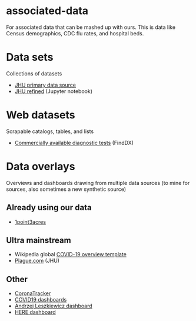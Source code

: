 # associated-data
For associated data that can be mashed up with ours. This is data like Census demographics, CDC flu rates, and hospital beds.

# Data sets
Collections of datasets

* [JHU primary data source](https://github.com/CSSEGISandData/COVID-19) 
* [JHU refined](https://github.com/starschema/COVID-19-data/blob/master/JH_COVID-19.ipynb) (Jupyter notebook)

# Web datasets
Scrapable catalogs, tables, and lists

* [Commercially available diagnostic tests](https://www.finddx.org/covid-19/pipeline/) (FindDX)

  
# Data overlays
Overviews and dashboards drawing from multiple data sources (to mine for sources, also sometimes a new synthetic source)

## Already using our data
* [1point3acres](https://coronavirus.1point3acres.com/en)

## Ultra mainstream
* Wikipedia global [COVID-19 overview template](https://en.wikipedia.org/wiki/Template:2019%E2%80%9320_coronavirus_pandemic_data)
* [Plague.com](http://plague.com)  (JHU)		

## Other
* [CoronaTracker](http://coronatracker.com)
* [COVID19 dashboards](http://covid19dashboards.com/)
* [Andrzej Leszkiewicz dashboard](https://avatorl.org/covid-19/)
* [HERE dashboard](https://github.com/heremaps/here-covid-19-tracker)
